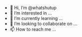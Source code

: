 - 👋 Hi, I’m @whatshutup
- 👀 I’m interested in ...
- 🌱 I’m currently learning ...
- 💞️ I’m looking to collaborate on ...
- 📫 How to reach me ...

<!---
whatshutup/whatshutup is a ✨ special ✨ repository because its `README.md` (this file) appears on your GitHub profile.
You can click the Preview link to take a look at your changes.
--->
